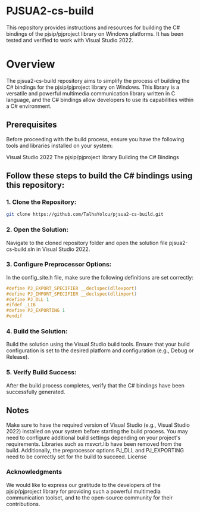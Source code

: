 # PJSUA2-cs-build

This repository provides instructions and resources for building the C# bindings of the pjsip/pjproject library on Windows platforms. It has been tested and verified to work with Visual Studio 2022.

# Overview

The pjsua2-cs-build repository aims to simplify the process of building the C# bindings for the pjsip/pjproject library on Windows. This library is a versatile and powerful multimedia communication library written in C language, and the C# bindings allow developers to use its capabilities within a C# environment.

## Prerequisites

Before proceeding with the build process, ensure you have the following tools and libraries installed on your system:

Visual Studio 2022
The pjsip/pjproject library
Building the C# Bindings

## Follow these steps to build the C# bindings using this repository:

### 1. Clone the Repository:
```bash
git clone https://github.com/TalhaYolcu/pjsua2-cs-build.git
```
### 2. Open the Solution:
Navigate to the cloned repository folder and open the solution file pjsua2-cs-build.sln in Visual Studio 2022.

### 3. Configure Preprocessor Options:
In the config_site.h file, make sure the following definitions are set correctly:
```c
#define PJ_EXPORT_SPECIFIER __declspec(dllexport)
#define PJ_IMPORT_SPECIFIER __declspec(dllimport)
#define PJ_DLL 1
#ifdef _LIB
#define PJ_EXPORTING 1
#endif
```

### 4. Build the Solution:
Build the solution using the Visual Studio build tools. Ensure that your build configuration is set to the desired platform and configuration (e.g., Debug or Release).

### 5. Verify Build Success:
After the build process completes, verify that the C# bindings have been successfully generated.


## Notes

Make sure to have the required version of Visual Studio (e.g., Visual Studio 2022) installed on your system before starting the build process.
You may need to configure additional build settings depending on your project's requirements.
Libraries such as msvcrt.lib have been removed from the build. Additionally, the preprocessor options PJ_DLL and PJ_EXPORTING need to be correctly set for the build to succeed.
License


### Acknowledgments

We would like to express our gratitude to the developers of the pjsip/pjproject library for providing such a powerful multimedia communication toolset, and to the open-source community for their contributions.
